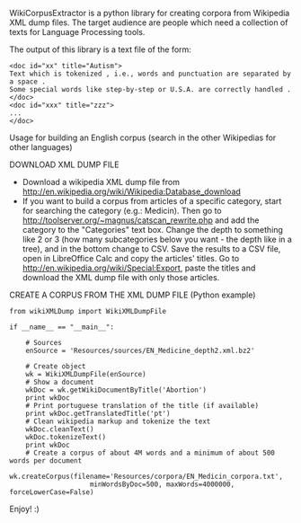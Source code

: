 WikiCorpusExtractor is a python library for creating corpora from Wikipedia XML dump files. The target audience are people which need a collection of texts for Language Processing tools.

The output of this library is a text file of the form:

    <doc id="xx" title="Autism">
    Text which is tokenized , i.e., words and punctuation are separated by a space .
    Some special words like step-by-step or U.S.A. are correctly handled .
    </doc>
    <doc id="xxx" title="zzz">
    ...
    </doc>


Usage for building an English corpus (search in the other Wikipedias for other languages)



DOWNLOAD XML DUMP FILE
- Download a wikipedia XML dump file from http://en.wikipedia.org/wiki/Wikipedia:Database_download
- If you want to build a corpus from articles of a specific category, start for searching the category (e.g.: Medicin). Then go to http://toolserver.org/~magnus/catscan_rewrite.php and add the category to the "Categories" text box. Change the depth to something like 2 or 3 (how many subcategories below you want - the depth like in a tree), and in the bottom change to CSV. Save the results to a CSV file, open in LibreOffice Calc and copy the articles' titles. Go to http://en.wikipedia.org/wiki/Special:Export, paste the titles and download the XML dump file with only those articles.



CREATE A CORPUS FROM THE XML DUMP FILE (Python example)

    from wikiXMLDump import WikiXMLDumpFile

    if __name__ == "__main__":

        # Sources
        enSource = 'Resources/sources/EN_Medicine_depth2.xml.bz2'
    
        # Create object
        wk = WikiXMLDumpFile(enSource)
        # Show a document
        wkDoc = wk.getWikiDocumentByTitle('Abortion')
        print wkDoc
        # Print portuguese translation of the title (if available)
        print wkDoc.getTranslatedTitle('pt')
        # Clean wikipedia markup and tokenize the text
        wkDoc.cleanText()
        wkDoc.tokenizeText()
        print wkDoc
        # Create a corpus of about 4M words and a minimum of about 500 words per document
        wk.createCorpus(filename='Resources/corpora/EN_Medicin_corpora.txt', 
                        minWordsByDoc=500, maxWords=4000000, forceLowerCase=False)

Enjoy! :)
